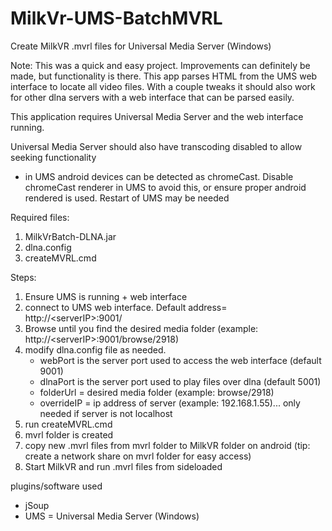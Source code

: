 # MilkVr-UMS-BatchMVRL
Create MilkVR .mvrl files for Universal Media Server (Windows)

Note: This was a quick and easy project. Improvements can definitely be made, but functionality is there. This app parses HTML from the UMS web interface to locate all video files. With a couple tweaks it should also work for other dlna servers with a web interface that can be parsed easily.

This application requires Universal Media Server and the web interface running.

Universal Media Server should also have transcoding disabled to allow seeking functionality
  - in UMS android devices can be detected as chromeCast. Disable chromeCast renderer in UMS to avoid this, or ensure proper android rendered is used. Restart of UMS may be needed 

Required files:
  
  1. MilkVrBatch-DLNA.jar
  2. dlna.config
  3. createMVRL.cmd

Steps:

1. Ensure UMS is running + web interface
2. connect to UMS web interface. Default address= http://\<serverIP\>:9001/
3. Browse until you find the desired media folder (example: http://\<serverIP\>:9001/browse/2918)
4. modify dlna.config file as needed.
    - webPort is the server port used to access the web interface (default 9001)
    - dlnaPort is the server port used to play files over dlna (default 5001)
    - folderUrl = desired media folder (example: browse/2918)
    - overrideIP = ip address of server (example: 192.168.1.55)... only needed if server is not localhost
5. run createMVRL.cmd
6. mvrl folder is created
7. copy new .mvrl files from mvrl folder to MilkVR folder on android (tip: create a network share on mvrl folder for easy access)
8. Start MilkVR and run .mvrl files from sideloaded 


plugins/software used 

  - jSoup
  - UMS = Universal Media Server (Windows)
